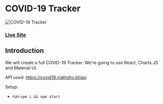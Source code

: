 # COVID-19 Tracker
![COVID-19 Tracker](https://i.ibb.co/X87BqVY/Screenshot-2020-04-13-at-10-14-58.png)

### [Live Site](https://covid19statswebsite.netlify.com/)

## Introduction

We will create a full COVID-19 Tracker. We're going to use React, Charts.JS and Material UI.

API used: https://covid19.mathdro.id/api

Setup:
- run ```npm i && npm start```
